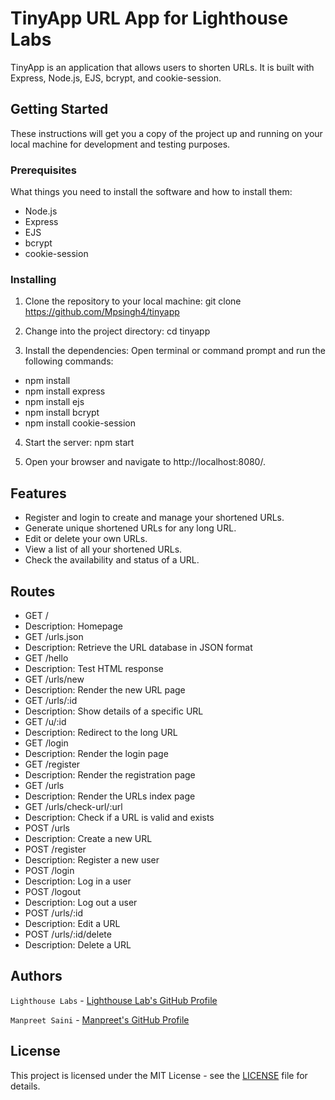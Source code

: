 # TinyApp URL App for Lighthouse Labs

TinyApp is an application that allows users to shorten URLs. It is built with Express, Node.js, EJS, bcrypt, and cookie-session.

## Getting Started

These instructions will get you a copy of the project up and running on your local machine for development and testing purposes.

### Prerequisites

What things you need to install the software and how to install them:

- Node.js
- Express
- EJS
- bcrypt
- cookie-session

### Installing

1. Clone the repository to your local machine: git clone https://github.com/Mpsingh4/tinyapp

2. Change into the project directory: cd tinyapp

3. Install the dependencies: Open terminal or command prompt and run the following commands:
  - npm install
  - npm install express
  - npm install ejs
  - npm install bcrypt
  - npm install cookie-session

4. Start the server: npm start

5. Open your browser and navigate to http://localhost:8080/.

## Features

- Register and login to create and manage your shortened URLs.
- Generate unique shortened URLs for any long URL.
- Edit or delete your own URLs.
- View a list of all your shortened URLs.
- Check the availability and status of a URL.

## Routes

- GET /
- Description: Homepage
- GET /urls.json
- Description: Retrieve the URL database in JSON format
- GET /hello
- Description: Test HTML response
- GET /urls/new
- Description: Render the new URL page
- GET /urls/:id
- Description: Show details of a specific URL
- GET /u/:id
- Description: Redirect to the long URL
- GET /login
- Description: Render the login page
- GET /register
- Description: Render the registration page
- GET /urls
- Description: Render the URLs index page
- GET /urls/check-url/:url
- Description: Check if a URL is valid and exists
- POST /urls
- Description: Create a new URL
- POST /register
- Description: Register a new user
- POST /login
- Description: Log in a user
- POST /logout
- Description: Log out a user
- POST /urls/:id
- Description: Edit a URL
- POST /urls/:id/delete
- Description: Delete a URL

## Authors

`Lighthouse Labs` - [Lighthouse Lab's GitHub Profile](https://github.com/lighthouse-labs/)

`Manpreet Saini` - [Manpreet's GitHub Profile](https://github.com/Mpsingh4/)

## License

This project is licensed under the MIT License - see the [LICENSE](https://opensource.org/license/mit/) file for details.


